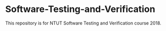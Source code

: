 # Software-Testing-and-Verification
This repository is for NTUT Software Testing and Verification course 2018.
